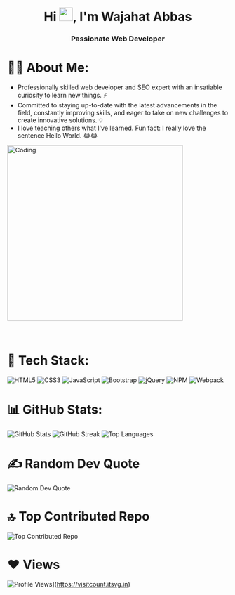 <h1 align="center">Hi <img width="31" height="31" src="https://raw.githubusercontent.com/MartinHeinz/MartinHeinz/master/wave.gif" />, I'm Wajahat Abbas</h1>
<h3 align="center">Passionate Web Developer</h3>

# 🙋‍♂️ About Me:
- Professionally skilled web developer and SEO expert with an insatiable curiosity to learn new things. ⚡
- Committed to staying up-to-date with the latest advancements in the field, constantly improving skills, and eager to take on new challenges to create innovative solutions. 💡
- I love teaching others what I've learned. Fun fact: I really love the sentence Hello World. 😂😂

<!-- # 🧑‍💻 Personal Portfolio:
<a href="https://thedevahtesham.pages.dev/" target="_blank"><h4>https://thedevahtesham.pages.dev</h4></a> -->

<img align="center" alt="Coding" width="400" src="https://media.tenor.com/rePDfDWO3XoAAAAd/hacking.gif"> <br> <br> <br>

# 🚀 Tech Stack:
![HTML5](https://img.shields.io/badge/html5-%23E34F26.svg?style=for-the-badge&logo=html5&logoColor=white)
![CSS3](https://img.shields.io/badge/css3-%231572B6.svg?style=for-the-badge&logo=css3&logoColor=white)
![JavaScript](https://img.shields.io/badge/javascript-%23323330.svg?style=for-the-badge&logo=javascript&logoColor=%23F7DF1E)
![Bootstrap](https://img.shields.io/badge/bootstrap-%23563D7C.svg?style=for-the-badge&logo=bootstrap&logoColor=white)
![jQuery](https://img.shields.io/badge/jquery-%230769AD.svg?style=for-the-badge&logo=jquery&logoColor=white)
![NPM](https://img.shields.io/badge/NPM-%23000000.svg?style=for-the-badge&logo=npm&logoColor=white)
![Webpack](https://img.shields.io/badge/webpack-%238DD6F9.svg?style=for-the-badge&logo=webpack&logoColor=black)

# 📊 GitHub Stats:
![GitHub Stats](https://github-readme-stats.vercel.app/api?username=DevWajahat&theme=radical&hide_border=false&include_all_commits=true&count_private=true)
![GitHub Streak](https://github-readme-streak-stats.herokuapp.com/?user=DevWajahat&theme=radical&hide_border=false)
![Top Languages](https://github-readme-stats.vercel.app/api/top-langs/?username=DevWajahat&theme=radical&hide_border=false&include_all_commits=true&count_private=true&layout=compact)

# ✍️ Random Dev Quote
![Random Dev Quote](https://quotes-github-readme.vercel.app/api?type=horizontal&theme=radical)

# 🔝 Top Contributed Repo
![Top Contributed Repo](https://github-contributor-stats.vercel.app/api?username=DevWajahat&limit=5&theme=dark&combine_all_yearly_contributions=true)

# ❤ Views
![Profile Views](https://visitcount.itsvg.in/api?id=DevWajahat&icon=0&color=0)](https://visitcount.itsvg.in)
